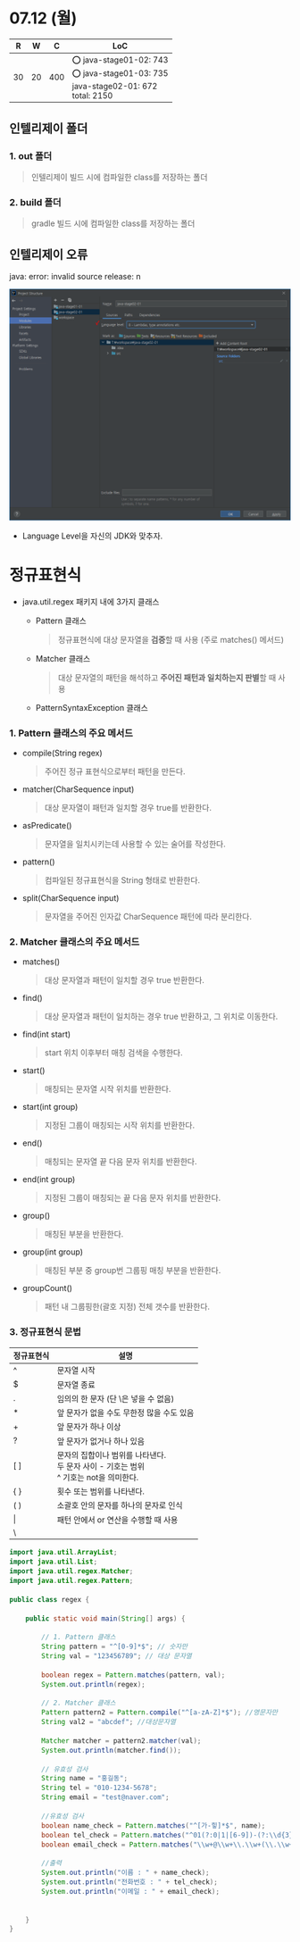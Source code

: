 # 07.12 (월)

| R    | W    | C    | LoC                                                          |
| ---- | ---- | ---- | ------------------------------------------------------------ |
| 30   | 20   | 400  | :o: java-stage01-02: 743<br>:o: java-stage01-03: 735<br>java-stage02-01: 672<br>total: 2150 |



## 인텔리제이 폴더

### 1. out 폴더

> 인텔리제이 빌드 시에 컴파일한 class를 저장하는 폴더

### 2. build 폴더

> gradle 빌드 시에 컴파일한 class를 저장하는 폴더



## 인텔리제이 오류

java: error: invalid source release: n

<center>
	<p align="center"><img src="./ref/0712_1.png"></p>
</center>

- Language Level을 자신의 JDK와 맞추자.



# 정규표현식

- java.util.regex 패키지 내에 3가지 클래스

  - Pattern 클래스

    > 정규표현식에 대상 문자열을 **검증**할 때 사용 (주로 matches() 메서드)

  - Matcher 클래스

    > 대상 문자열의 패턴을 해석하고 **주어진 패턴과 일치하는지 판별**할 때 사용

  - PatternSyntaxException 클래스



### 1. Pattern 클래스의 주요 메서드

- compile(String regex)

  > 주어진 정규 표현식으로부터 패턴을 만든다.

- matcher(CharSequence input)

  > 대상 문자열이 패턴과 일치할 경우 true를 반환한다.

- asPredicate()

  > 문자열을 일치시키는데 사용할 수 있는 술어를 작성한다.

- pattern()

  > 컴파일된 정규표현식을 String 형태로 반환한다.

- split(CharSequence input)

  > 문자열을 주어진 인자값 CharSequence 패턴에 따라 분리한다.



### 2. Matcher 클래스의 주요 메서드

- matches()

  > 대상 문자열과 패턴이 일치할 경우 true 반환한다.

- find()

  > 대상 문자열과 패턴이 일치하는 경우 true 반환하고, 그 위치로 이동한다.

- find(int start)

  > start 위치 이후부터 매칭 검색을 수행한다.

- start()

  > 매칭되는 문자열 시작 위치를 반환한다.

- start(int group)

  > 지정된 그룹이 매칭되는 시작 위치를 반환한다.

- end()

  > 매칭되는 문자열 끝 다음 문자 위치를 반환한다.

- end(int group)

  > 지정된 그룹이 매칭되는 끝 다음 문자 위치를 반환한다.

- group()

  > 매칭된 부분을 반환한다.

- group(int group)

  > 매칭된 부분 중 group번 그룹핑 매칭 부분을 반환한다.

- groupCount()

  > 패턴 내 그룹핑한(괄호 지정) 전체 갯수를 반환한다.



### 3. 정규표현식 문법

| 정규표현식 | 설명                                                         |
| ---------- | ------------------------------------------------------------ |
| ^          | 문자열 시작                                                  |
| $          | 문자열 종료                                                  |
| .          | 임의의 한 문자 (단 \은 넣을 수 없음)                         |
| *          | 앞 문자가 없을 수도 무한정 많을 수도 있음                    |
| +          | 앞 문자가 하나 이상                                          |
| ?          | 앞 문자가 없거나 하나 있음                                   |
| [ ]        | 문자의 집합이나 범위를 나타낸다.<br>두 문자 사이 - 기호는 범위<br>^ 기호는 not을 의미한다. |
| { }        | 횟수 또는 범위를 나타낸다.                                   |
| ( )        | 소괄호 안의 문자를 하나의 문자로 인식                        |
| \|         | 패턴 안에서 or 연산을 수행할 때 사용                         |
| \          |                                                              |

```java
import java.util.ArrayList;
import java.util.List;
import java.util.regex.Matcher;
import java.util.regex.Pattern;

public class regex {

    public static void main(String[] args) {

        // 1. Pattern 클래스
        String pattern = "^[0-9]*$"; // 숫자만
        String val = "123456789"; // 대상 문자열

        boolean regex = Pattern.matches(pattern, val);
        System.out.println(regex);

        // 2. Matcher 클래스
        Pattern pattern2 = Pattern.compile("^[a-zA-Z]*$"); //영문자만
        String val2 = "abcdef"; //대상문자열

        Matcher matcher = pattern2.matcher(val);
        System.out.println(matcher.find());

        // 유효성 검사
        String name = "홍길동";
        String tel = "010-1234-5678";
        String email = "test@naver.com";

        //유효성 검사
        boolean name_check = Pattern.matches("^[가-힣]*$", name);
        boolean tel_check = Pattern.matches("^01(?:0|1|[6-9])-(?:\\d{3}|\\d{4})-\\d{4}$", tel);
        boolean email_check = Pattern.matches("\\w+@\\w+\\.\\w+(\\.\\w+)?", email);

        //출력
        System.out.println("이름 : " + name_check);
        System.out.println("전화번호 : " + tel_check);
        System.out.println("이메일 : " + email_check);


    }
}

```

